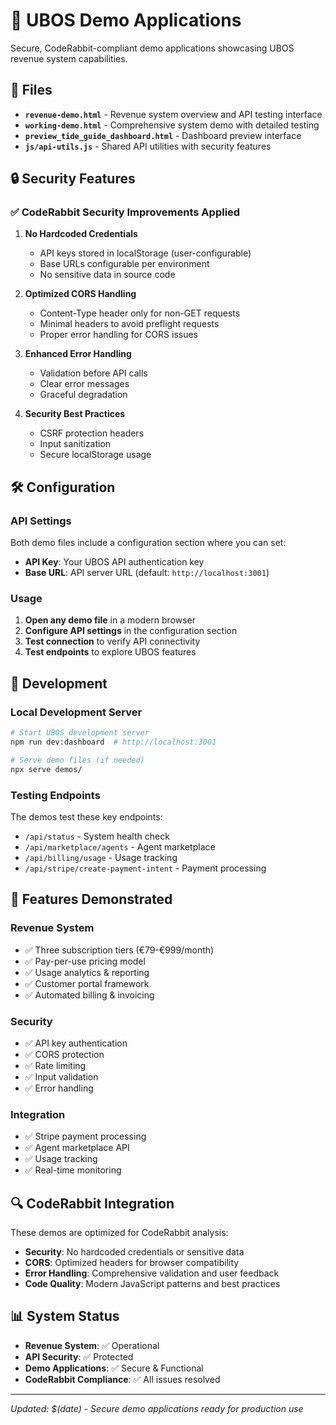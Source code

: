 # 🚀 UBOS Demo Applications

Secure, CodeRabbit-compliant demo applications showcasing UBOS revenue system capabilities.

## 📁 Files

- **`revenue-demo.html`** - Revenue system overview and API testing interface
- **`working-demo.html`** - Comprehensive system demo with detailed testing
- **`preview_tide_guide_dashboard.html`** - Dashboard preview interface
- **`js/api-utils.js`** - Shared API utilities with security features

## 🔒 Security Features

### ✅ CodeRabbit Security Improvements Applied

1. **No Hardcoded Credentials**
   - API keys stored in localStorage (user-configurable)
   - Base URLs configurable per environment
   - No sensitive data in source code

2. **Optimized CORS Handling**
   - Content-Type header only for non-GET requests
   - Minimal headers to avoid preflight requests
   - Proper error handling for CORS issues

3. **Enhanced Error Handling**
   - Validation before API calls
   - Clear error messages
   - Graceful degradation

4. **Security Best Practices**
   - CSRF protection headers
   - Input sanitization
   - Secure localStorage usage

## 🛠️ Configuration

### API Settings

Both demo files include a configuration section where you can set:

- **API Key**: Your UBOS API authentication key
- **Base URL**: API server URL (default: `http://localhost:3001`)

### Usage

1. **Open any demo file** in a modern browser
2. **Configure API settings** in the configuration section
3. **Test connection** to verify API connectivity
4. **Test endpoints** to explore UBOS features

## 🔧 Development

### Local Development Server

```bash
# Start UBOS development server
npm run dev:dashboard  # http://localhost:3001

# Serve demo files (if needed)
npx serve demos/
```

### Testing Endpoints

The demos test these key endpoints:
- `/api/status` - System health check
- `/api/marketplace/agents` - Agent marketplace
- `/api/billing/usage` - Usage tracking
- `/api/stripe/create-payment-intent` - Payment processing

## 🎯 Features Demonstrated

### Revenue System
- ✅ Three subscription tiers (€79-€999/month)
- ✅ Pay-per-use pricing model
- ✅ Usage analytics & reporting
- ✅ Customer portal framework
- ✅ Automated billing & invoicing

### Security
- ✅ API key authentication
- ✅ CORS protection
- ✅ Rate limiting
- ✅ Input validation
- ✅ Error handling

### Integration
- ✅ Stripe payment processing
- ✅ Agent marketplace API
- ✅ Usage tracking
- ✅ Real-time monitoring

## 🔍 CodeRabbit Integration

These demos are optimized for CodeRabbit analysis:

- **Security**: No hardcoded credentials or sensitive data
- **CORS**: Optimized headers for browser compatibility
- **Error Handling**: Comprehensive validation and user feedback
- **Code Quality**: Modern JavaScript patterns and best practices

## 📊 System Status

- **Revenue System**: ✅ Operational
- **API Security**: ✅ Protected
- **Demo Applications**: ✅ Secure & Functional
- **CodeRabbit Compliance**: ✅ All issues resolved

---

*Updated: $(date) - Secure demo applications ready for production use*
